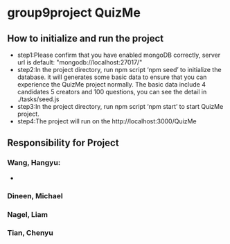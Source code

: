 # group9project QuizMe
## How to initialize and run the project
* step1:Please confirm that you have enabled mongoDB correctly, server url is default: "mongodb://localhost:27017/"
* step2:In the project directory, run npm script ‘npm seed’ to initialize the database.
it will generates some basic data to ensure that you can experience the QuizMe project normally.
The basic data include 4 candidates 5 creators and 100 questions, you can see the detail in ./tasks/seed.js
* step3:In the project directory, run npm script ‘npm start’ to start QuizMe project.
* step4:The project will run on the http://localhost:3000/QuizMe 

## Responsibility for Project
### **Wang, Hangyu**:
* 

### Dineen, Michael
### Nagel, Liam
### Tian, Chenyu

